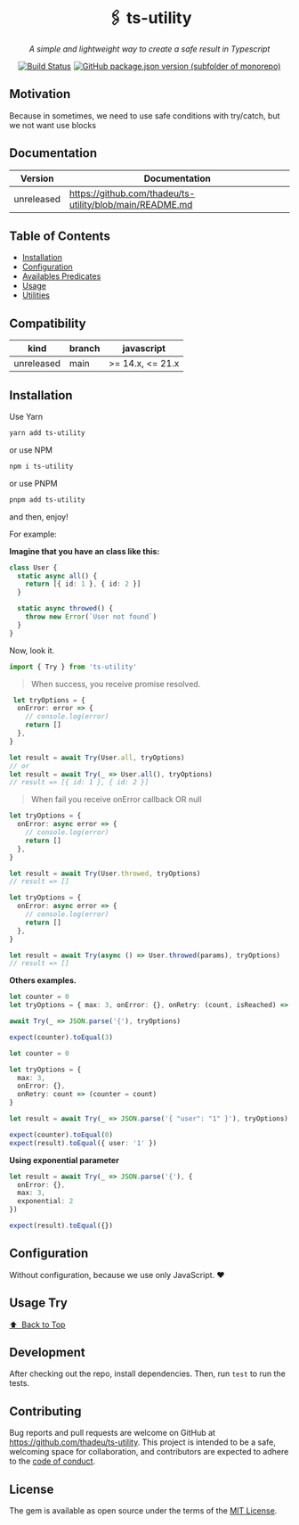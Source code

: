<p align="center">
  <h1 align="center">🖇️ ts-utility</h1>
  <p align="center"><i>A simple and lightweight way to create a safe result in Typescript</i></p>
</p>

<div style="display: flex; align-items: center; gap:5px; justify-content: center;">
  <a style="width: auto;" href="https://github.com/thadeu/ts-utility/actions/workflows/ci.yml">
    <img alt="Build Status" src="https://github.com/thadeu/ts-utility/actions/workflows/ci.yml/badge.svg">
  </a>

  <a style="width: auto;" href="https://github.com/thadeu/ts-utility/actions/workflows/ci.yml">
    <img alt="GitHub package.json version (subfolder of monorepo)" src="https://img.shields.io/github/package-json/v/thadeu/ts-utility">
  </a>
</div>


## Motivation

Because in sometimes, we need to use safe conditions with try/catch, but we not want use blocks

## Documentation <!-- omit in toc -->

Version    | Documentation
---------- | -------------
unreleased | https://github.com/thadeu/ts-utility/blob/main/README.md

## Table of Contents <!-- omit in toc -->
  - [Installation](#installation)
  - [Configuration](#configuration)
  - [Availables Predicates](#availables-predicates)
  - [Usage](#usage)
  - [Utilities](#utilities)

## Compatibility

| kind           | branch  | javascript         |
| -------------- | ------- | ------------------ |
| unreleased     | main    | >= 14.x, <= 21.x |

## Installation

Use Yarn

```bash
yarn add ts-utility
```

or use NPM

```bash
npm i ts-utility
```

or use PNPM

```bash
pnpm add ts-utility
```

and then, enjoy!

For example:

**Imagine that you have an class like this:**

```ts
class User {
  static async all() {
    return [{ id: 1 }, { id: 2 }]
  }

  static async throwed() {
    throw new Error(`User not found`)
  }
}
```

Now, look it.

```ts
import { Try } from 'ts-utility'
```

> When success, you receive promise resolved.

```ts
 let tryOptions = {
  onError: error => {
    // console.log(error)
    return []
  },
}

let result = await Try(User.all, tryOptions)
// or
let result = await Try(_ => User.all(), tryOptions)
// result => [{ id: 1 }, { id: 2 }]
```

> When fail you receive onError callback OR null

```ts
let tryOptions = {
  onError: async error => {
    // console.log(error)
    return []
  },
}

let result = await Try(User.throwed, tryOptions)
// result => []
```

```ts
let tryOptions = {
  onError: async error => {
    // console.log(error)
    return []
  },
}

let result = await Try(async () => User.throwed(params), tryOptions)
// result => []
```

**Others examples.**

```ts
let counter = 0
let tryOptions = { max: 3, onError: {}, onRetry: (count, isReached) => (counter = count) }

await Try(_ => JSON.parse('{'), tryOptions)

expect(counter).toEqual(3)
```

```ts
let counter = 0

let tryOptions = {
  max: 3,
  onError: {},
  onRetry: count => (counter = count)
}

let result = await Try(_ => JSON.parse('{ "user": "1" }'), tryOptions)

expect(counter).toEqual(0)
expect(result).toEqual({ user: '1' })
```

**Using exponential parameter**

```ts
let result = await Try(_ => JSON.parse('{'), {
  onError: {},
  max: 3,
  exponential: 2 
})

expect(result).toEqual({})
```

## Configuration

Without configuration, because we use only JavaScript. ❤️

## Usage Try

[⬆️ &nbsp;Back to Top](#table-of-contents-)

## Development

After checking out the repo, install dependencies. Then, run `test` to run the tests.

## Contributing

Bug reports and pull requests are welcome on GitHub at https://github.com/thadeu/ts-utility. This project is intended to be a safe, welcoming space for collaboration, and contributors are expected to adhere to the [code of conduct](https://github.com/thadeu/ts-utility/blob/master/CODE_OF_CONDUCT.md).


## License

The gem is available as open source under the terms of the [MIT License](https://opensource.org/licenses/MIT).
